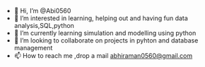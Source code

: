- 👋 Hi, I’m @Abi0560
- 👀 I’m interested in learning, helping out and having fun data analysis,SQL,python
- 🌱 I’m currently learning simulation and modelling using python
- 💞️ I’m looking to collaborate on projects in pyhton and database management 
- 📫 How to reach me ,drop a mail abhiraman0560@gmail.com

<!---
Abi0560/Abi0560 is a ✨ special ✨ repository because its `README.md` (this file) appears on your GitHub profile.
You can click the Preview link to take a look at your changes.
--->
